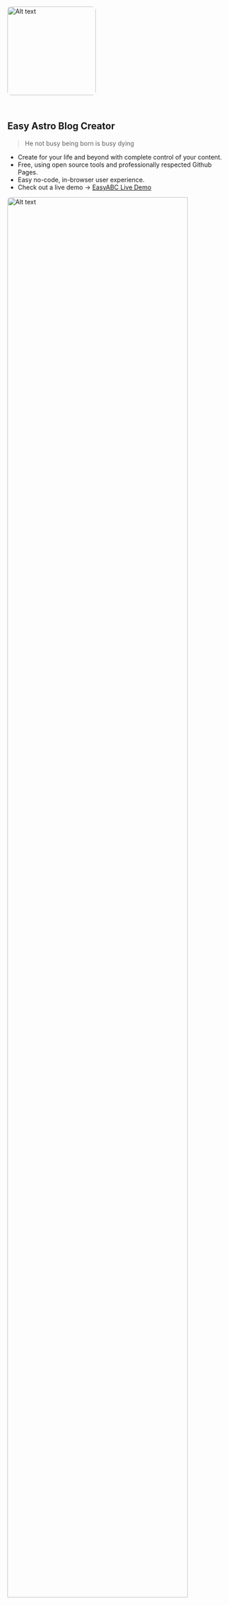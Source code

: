 <img src="/easy-abc/easyHero.png" alt="Alt text" style="height: 200px; width: auto;  margin-right: auto; margin-left: auto; margin-bottom: 2em; border-radius: 0.5rem;">

<h2> Easy Astro Blog Creator </h2>

> He not busy being born is busy dying

- Create for your life and beyond with complete control of your content.
- Free, using open source tools and professionally respected Github Pages.
- Easy no-code, in-browser user experience.
- Check out a live demo -> [EasyABC Live Demo](https://shelbyjenkins.github.io/)

<img src="/easy-abc/readme-browser-mockup-light.png" class="flex dark:hidden" alt="Alt text" style="height: auto; width: 90%; margin-right: auto; margin-left: auto; margin-bottom: 2em; border-radius: 0.5rem;">
<img src="/easy-abc/readme-browser-mockup-dark.png" class="hidden dark:flex" alt="Alt text" style="height: auto; width: 90%; margin-right: auto; margin-left: auto; margin-bottom: 2em; border-radius: 0.5rem;">

<h3>Your first post online in 5m ⬇️</h3>

<details open>
<summary><h2>Setup</h2></summary>

While publishing this blog requires no coding or knowledge of HTML, you will still need to press some buttons in tools used by coders. Don't worry though. We have pictures for you.

<h4>Your Github Repo</h4>

- Create a Github account.
- Fork [the repository](https://github.com/easy-astro-blog-creator/easy-astro-blog-creator):

<img src="/easy-abc/readme-fork-button.png" alt="Alt text" style="width:90%; height:auto; margin-right: auto; display: flex; margin-left: auto; margin-bottom: 2em; border-radius: 0.5rem;">

- Name your repository with the format: `GITHUB_USERNAME.github.io`. <mark>This format must be used!</mark>

  - For example mine is `shelbyjenkins.github.io`.

<img src="/easy-abc/readme-fork-name.png" alt="Alt text" style="width:70%; height:auto; margin-right: auto; display: flex; margin-left: auto; margin-bottom: 2em; border-radius: 0.5rem;">

- Create a codespace from your forked repo.

<img src="/easy-abc/readme-codespace.png" alt="Alt text" style="width:70%; height:auto; margin-right: auto; display: flex; margin-left: auto; margin-bottom: 2em; border-radius: 0.5rem;">

<h4>Preview the site</h4>

- It will take a 60-120s for the codespace to build for the first time. When it's done, a new terminal will automatically start and `npm run dev` will be run starting the local dev server for you.

- Click on the link in the terminal. This will open a local version of the site in your browser. You can use this to preview your changes.

<img src="/easy-abc/readme-terminal-link.png" alt="Alt text" style="width:70%; height:auto; margin-right: auto; display: flex; margin-left: auto; margin-bottom: 2em; border-radius: 0.5rem;">

</details>

<details open>
  <summary><h2>Publish your Blog</h2></summary>
  
<h4>Personalization</h4>

- Every setting you need to change along with instructions for them will be in `public/easyAbcUserConfig.ts`

<h4>Adding your content</h4>

- Your content will live in the `public/personal-blog/blog` folder.
  - By adding a a file to this folder, it will automatically be added to the blog.
    <img src="/easy-abc/readme-folders.png" alt="Alt text" style="width:30%; height:auto; margin-right: auto; display: flex; margin-left: auto; margin-bottom: 2em; border-radius: 0.5rem;">
- Use the `public/personal-blog/blog/template` as a starter by copying and pasting it to duplicate it. Then rename the folder and `.md` file inside it to match.
- Your new blog post will now be in your browser!
  - The template has more instructions for creating new posts. You can find [a live version of it here](https://shelbyjenkins.github.io/blog/template/).

<h4>Working with markdown</h4>

- Markdown is straight forward and you defintely use it in some form already. For example: Slack and Discord both use flavors of markdown.

- You can write in your favorite text editor and convert to markdown with tools like xyz and zyx.
  - For general markdown instructions see Astro's [general markdown guide](https://shelbyjenkins.github.io/easy/blog/markdown-style-guide/) for some notes.
  - And also the [EasyABC markdown specifics guide](https://shelbyjenkins.github.io/easy/blog/easy-a-b-c-markdown-specifics/).

<h4>Deploy to Github Pages</h4>

- In your Github repository go to the settings and find the pages panel.

  - Set the Source dropdown to Github Actions.

<img src="/easy-abc/readme-pages-config.png" alt="Alt text" style="width:70%; height:auto; margin-right: auto; display: flex; margin-left: auto; margin-bottom: 2em; border-radius: 0.5rem;">

- Create your first commit and Push it!

    <img src="/easy-abc/readme-commit.png" alt="Alt text" style="width:30%; height:auto; margin-right: auto; display: flex; margin-left: auto; margin-bottom: 2em; border-radius: 0.5rem;">

</details>

<details closed>
  <summary><h2>Why</h2></summary>

> I met a traveller from an antique land  
> Who said: Two vast and trunkless legs of stone  
> Stand in the desart. Near them, on the sand,  
> Half sunk, a shattered visage lies, whose frown,  
> And wrinkled lip, and sneer of cold command,  
> Tell that its sculptor well those passions read  
> Which yet survive, stamped on these lifeless things,  
> The hand that mocked them and the heart that fed:  
> And on the pedestal these words appear:  
> "My name is Ozymandias, King of Kings:  
> Look on my works, ye Mighty, and despair!"  
> No thing beside remains. Round the decay  
> Of that colossal wreck, boundless and bare  
> The lone and level sands stretch far away.  
> — <cite>Percy Shelley, [Ozymandias](https://en.wikipedia.org/wiki/Ozymandias)</cite>

  <h4>No Paywalls and Walled Gardens.</h4>

- Blogging platforms like Medium put your posts behind a paywall. Others like Substack and Dev.to might someday do the same.
- Linkedin and other social media are in the business of controlling your content. It can make organic discovery of your content via SEO difficult or impossible.

  <h4>Github and Git is pretty great!</h4>

- Git gives you a higher level of version control (saving), remote editing, and redudancy.
- You maintain complete control of your work to share, edit, or export for other platforms.
- Github Pages are free (for now), but because it's built on Git you can export to another provider easily.

  <h4>It's more professional.</h4>

- A Github Page is considered _safe_ to click on as a common, well known, non-paywalled service.
- You can use your own domain name and your own styling to really create something unique.

  <h4>It's fun!</h4>

- If you are comfortable with not understanding _everything_, it's an enjoyable experience to create and learn.
- It's actually really easy (30m-60m).

</details>

## Additional Documentation

### Creating Posts

- [Template and guide to creating posts](https://shelbyjenkins.github.io/blog/template/https://shelbyjenkins.github.io/blog/template/)

### Markdown

- [Astro's general markdown guide](https://shelbyjenkins.github.io/easy/blog/markdown-style-guide/)
- [EasyABC markdown specifics guide](https://shelbyjenkins.github.io/easy/blog/easy-a-b-c-markdown-specifics/)

### Design

- [Tailwind Dark Mode: With or Without Javascript](https://shelbyjenkins.github.io/easy/blog/light-dark-modes/)
- [Astro content collections in external directories with symlinks](https://shelbyjenkins.github.io/easy/blog/non-src-astro-content-collections/)
- TODO: ColorFun Theme utilities
- TODO: Reading time utility
- TODO: Automatically adding post modification dates
- TODO: Automatically generating post descriptions

## Credit

This project used the [Astro Blog example](https://github.com/withastro/astro/tree/main/examples/blog) as a starting point.

Dynamic images and presets are from Oliver Speir's [remark-imgattr](https://github.com/OliverSpeir/remark-imgattr)
